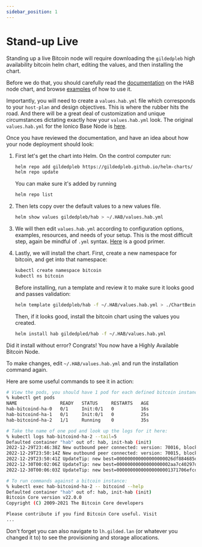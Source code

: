 ```yaml
---
sidebar_position: 1
---
```


# Stand-up Live

Standing up a live Bitcoin node will require downloading the `gildedpleb` high
availability bitcoin helm chart, editing the values, and then installing the
chart.

Before we do that, you should carefully read the
[documentation](https://github.com/GildedPleb/helm-charts/blob/master/charts/hab/configuration.md)
on the HAB node chart, and browse
[examples](https://github.com/GildedPleb/helm-charts/blob/master/charts/hab/examples.md)
of how to use it.

Importantly, you will need to create a `values.hab.yml` file which corresponds
to your `host-plan` and design objectives. This is where the rubber hits the
road. And there will be a great deal of customization and unique circumstances
dictating exactly how your `values.hab.yml` look. The original `values.hab.yml`
for the Ionico Base Node is
[here](https://github.com/GildedPleb/helm-charts/blob/master/charts/hab/examples.md#poc-hab-node).

Once you have reviewed the documentation, and have an idea about how your node
deployment should look:

1. First let's get the chart into Helm. On the control computer run:

   ```bash
   helm repo add gildedpleb https://gildedpleb.github.io/helm-charts/
   helm repo update
   ```

   You can make sure it's added by running

   ```bash
   helm repo list
   ```

1. Then lets copy over the default values to a new values file.

   ```bash
   helm show values gildedpleb/hab > ~/.HAB/values.hab.yml
   ```

1. We will then edit `values.hab.yml` according to configuration options,
   examples, resources, and needs of your setup. This is the most difficult
   step, again be mindful of `.yml` syntax.
   [Here](https://www.linode.com/docs/guides/yaml-reference/) is a good primer.

1. Lastly, we will install the chart. First, create a new namespace for bitcoin,
   and get into that namespace:

   ```bash
   kubectl create namespace bitcoin
   kubectl ns bitcoin
   ```

   Before installing, run a template and review it to make sure it looks good
   and passes validation:

   ```bash
   helm template gildedpleb/hab -f ~/.HAB/values.hab.yml > ./ChartBeingDeployed.yml
   ```

   Then, if it looks good, install the bitcoin chart using the values you
   created.

   ```bash
   helm install hab gildedpled/hab -f ~/.HAB/values.hab.yml
   ```

Did it install without error? Congrats! You now have a Highly Available Bitcoin
Node.

To make changes, edit `~/.HAB/values.hab.yml` and run the installation command
again.

Here are some useful commands to see it in action:

```bash
# View the pods, you should have 1 pod for each defined bitcoin instance, something like this:
% kubectl get pods
NAME                READY   STATUS     RESTARTS   AGE
hab-bitcoind-ha-0   0/1     Init:0/1   0          16s
hab-bitcoind-ha-1   0/1     Init:0/1   0          25s
hab-bitcoind-ha-2   1/1     Running    0          35s

# Take the name of one pod and look up the logs for it here:
% kubectl logs hab-bitcoind-ha-2 --tail=5
Defaulted container "hab" out of: hab, init-hab (init)
2022-12-29T23:46:38Z New outbound peer connected: version: 70016, blocks=769471, peer=401 (block-relay-only)
2022-12-29T23:50:14Z New outbound peer connected: version: 70015, blocks=769471, peer=402 (block-relay-only)
2022-12-29T23:50:41Z UpdateTip: new best=000000000000000000026df884685dd8e297d9d5e686c35dcd5abe9dbf42e916 height=769472 version=0x20000000 log2_work=93.919827 tx=791945937 date='2022-12-29T23:50:26Z' progress=1.000000 cache=77.1MiB(566609txo)
2022-12-30T00:02:06Z UpdateTip: new best=00000000000000000002aa7c40297d9c401b1f04aa35fedb2b3513f001357704 height=769473 version=0x20000004 log2_work=93.919839 tx=791948046 date='2022-12-30T00:01:50Z' progress=1.000000 cache=77.5MiB(569831txo)
2022-12-30T00:06:03Z UpdateTip: new best=00000000000000000001371706efcda9dbf0489877d974a661804506577998bf height=769474 version=0x253ca000 log2_work=93.919850 tx=791949222 date='2022-12-30T00:06:00Z' progress=1.000000 cache=77.6MiB(570778txo)

# To run commands against a bitcoin instance:
% kubectl exec hab-bitcoind-ha-2 -- bitcoind --help
Defaulted container "hab" out of: hab, init-hab (init)
Bitcoin Core version v22.0.0
Copyright (C) 2009-2021 The Bitcoin Core developers

Please contribute if you find Bitcoin Core useful. Visit
...
```

Don't forget you can also navigate to `lh.gilded.lan` (or whatever you changed
it to) to see the provisioning and storage allocations.
